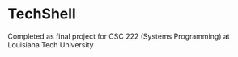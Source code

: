 TechShell
=========

Completed as final project for CSC 222 (Systems Programming) at Louisiana Tech University


